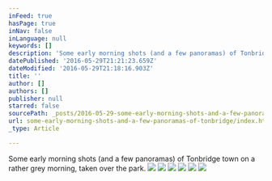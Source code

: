 ```yaml
---
inFeed: true
hasPage: true
inNav: false
inLanguage: null
keywords: []
description: 'Some early morning shots (and a few panoramas) of Tonbridge town on a rather grey morning, taken over the park.'
datePublished: '2016-05-29T21:21:23.659Z'
dateModified: '2016-05-29T21:18:16.903Z'
title: ''
author: []
authors: []
publisher: null
starred: false
sourcePath: _posts/2016-05-29-some-early-morning-shots-and-a-few-panoramas-of-tonbridge.md
url: some-early-morning-shots-and-a-few-panoramas-of-tonbridge/index.html
_type: Article

---
```

Some early morning shots (and a few panoramas) of Tonbridge town on a rather grey morning, taken over the park.
![](https://the-grid-user-content.s3-us-west-2.amazonaws.com/123d04d6-79e0-48b7-b98e-7570d67a7802.jpg)
![](https://the-grid-user-content.s3-us-west-2.amazonaws.com/71e7c434-4f4c-4d8f-8396-526bfac409e3.jpg)
![](https://the-grid-user-content.s3-us-west-2.amazonaws.com/e3785095-f564-4cc1-8443-bc208636318f.jpg)
![](https://the-grid-user-content.s3-us-west-2.amazonaws.com/26556124-099e-4fcc-bbbf-8a1004aacfae.jpg)
![](https://the-grid-user-content.s3-us-west-2.amazonaws.com/fa5b6d7e-32c0-4ebd-80fe-9827eb5bf392.jpg)
![](https://the-grid-user-content.s3-us-west-2.amazonaws.com/488240cb-f0fc-4604-a212-13d3afceb89a.jpg)